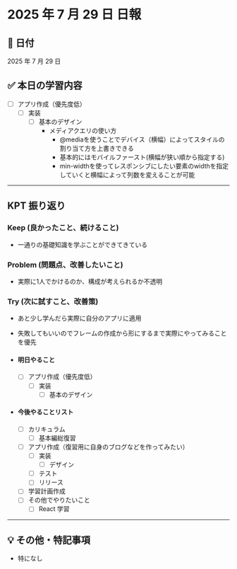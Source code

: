 # 2025 年 7 月 29 日 日報

## 📅 日付

2025 年 7 月 29 日

## ✅ 本日の学習内容

  - [ ] アプリ作成（優先度低）
    - [ ] 実装
      - [ ] 基本のデザイン
        - メディアクエリの使い方
          - @mediaを使うことでデバイス（横幅）によってスタイルの割り当て方を上書きできる
          - 基本的にはモバイルファースト(横幅が狭い順から指定する)
          - min-widthを使ってレスポンシブにしたい要素のwidthを指定していくと横幅によって列数を変えることが可能
---

## KPT 振り返り

### Keep (良かったこと、続けること)

- 一通りの基礎知識を学ぶことができてきている

### Problem (問題点、改善したいこと)

- 実際に1人でかけるのか、構成が考えられるか不透明

### Try (次に試すこと、改善策)

- あと少し学んだら実際に自分のアプリに適用
- 失敗してもいいのでフレームの作成から形にするまで実際にやってみることを優先

- #### 明日やること
  - [ ] アプリ作成（優先度低）
    - [ ] 実装
      - [ ] 基本のデザイン

- #### 今後やることリスト
  - [ ] カリキュラム
    - [ ] 基本編総復習
  - [ ] アプリ作成（復習用に自身のブログなどを作ってみたい）
    - [ ] 実装
      - [ ] デザイン
    - [ ] テスト
    - [ ] リリース
  - [ ] 学習計画作成
  - [ ] その他でやりたいこと
    - [ ] React 学習

---

## 💡 その他・特記事項

- 特になし
